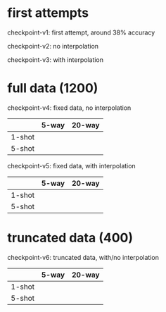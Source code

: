 # first attempts

checkpoint-v1: first attempt, around 38% accuracy

checkpoint-v2: no interpolation

checkpoint-v3: with interpolation

# full data (1200)

checkpoint-v4: fixed data, no interpolation

|        | 5-way | 20-way |
| ------ | ----- | ------ |
| 1-shot |       |        |
| 5-shot |       |        |

checkpoint-v5: fixed data, with interpolation

|        | 5-way | 20-way |
| ------ | ----- | ------ |
| 1-shot |       |        |
| 5-shot |       |        |

# truncated data (400)

checkpoint-v6: truncated data, with/no interpolation

|        | 5-way | 20-way |
| ------ | ----- | ------ |
| 1-shot |       |        |
| 5-shot |       |        |

